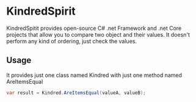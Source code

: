 # KindredSpirit

KindredSpitit provides open-source C# .net Framework and .net Core projects that allow you to compare two object and their values.
It doesn't perform any kind of ordering, just check the values.

## Usage

It provides just one class named Kindred with just one method named AreItemsEqual

```c#
var result = Kindred.AreItemsEqual(valueA, valueB);
```
